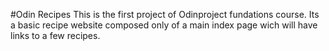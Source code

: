 #Odin Recipes
This is the first project of Odinproject fundations course. Its a basic recipe website composed only of a main index page wich will have links to a few recipes.
